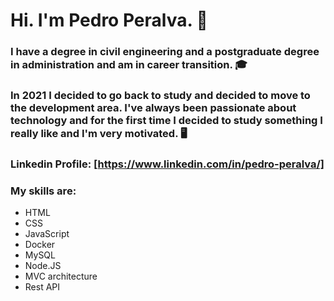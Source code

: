 # Hi. I'm Pedro Peralva. 👋

### I have a degree in civil engineering and a postgraduate degree in administration and am in career transition. 🎓

### In 2021 I decided to go back to study and decided to move to the development area. I've always been passionate about technology and for the first time I decided to study something I really like and I'm very motivated. 🖥

### Linkedin Profile: [https://www.linkedin.com/in/pedro-peralva/]

### My skills are:

- HTML
- CSS
- JavaScript
- Docker
- MySQL
- Node.JS
- MVC architecture
- Rest API





<!--
**pedroperalva/pedroperalva** is a ✨ _special_ ✨ repository because its `README.md` (this file) appears on your GitHub profile.

Here are some ideas to get you started:

- 🔭 I’m currently working on ...
- 🌱 I’m currently learning ...
- 👯 I’m looking to collaborate on ...
- 🤔 I’m looking for help with ...
- 💬 Ask me about ...
- 📫 How to reach me: ...
- 😄 Pronouns: ...
- ⚡ Fun fact: ...
-->
